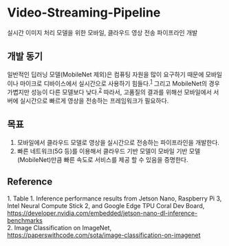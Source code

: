 # Video-Streaming-Pipeline
실시간 이미지 처리 모델을 위한 모바일, 클라우드 영상 전송 파이프라인 개발

## 개발 동기
일반적인 딥러닝 모델(MobileNet 제외)은 컴퓨팅 자원을 많이 요구하기 때문에 모바일이나 마이크로 디바이스에서 실시간으로 사용하기 힘들다.<sup>[1](#1)</sup> 그리고 MobileNet의 경우 가볍지만 성능이 다른 모델보다 낮다.<sup>[2](#2)</sup> 따라서, 고품질의 결과를 위해선 모바일에서 서버에 실시간으로 빠르게 영상을 전송하는 프레임워크가 필요하다.

## 목표
1. 모바일에서 클라우드 모델로 영상을 실시간으로 전송하는 파이프라인을 개발한다.
2. 빠른 네트워크(5G 등)를 이용해서 클라우드 기반 모델이 모바일 기반 모델(MobileNet)만큼 빠른 속도로 서비스를 제공 할 수 있음을 증명한다.

## Reference
 <a name="1">1</a>. Table 1. Inference performance results from Jetson Nano, Raspberry Pi 3, Intel Neural Compute Stick 2, and Google Edge TPU Coral Dev Board, https://developer.nvidia.com/embedded/jetson-nano-dl-inference-benchmarks<br>
 <a name="2">2</a>. Image Classification on ImageNet, https://paperswithcode.com/sota/image-classification-on-imagenet
